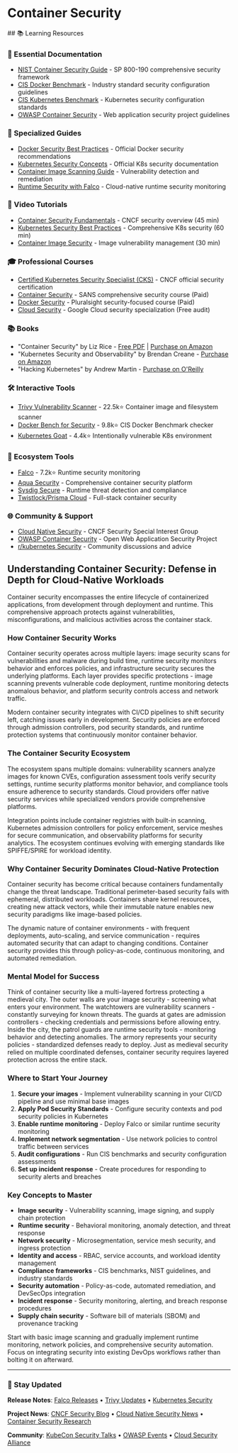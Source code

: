 # Container Security

<GitHubButtons />
## 📚 Learning Resources

### 📖 Essential Documentation
- [NIST Container Security Guide](https://csrc.nist.gov/publications/detail/sp/800-190/final) - SP 800-190 comprehensive security framework
- [CIS Docker Benchmark](https://www.cisecurity.org/benchmark/docker) - Industry standard security configuration guidelines
- [CIS Kubernetes Benchmark](https://www.cisecurity.org/benchmark/kubernetes) - Kubernetes security configuration standards
- [OWASP Container Security](https://cheatsheetseries.owasp.org/cheatsheets/Docker_Security_Cheat_Sheet.html) - Web application security project guidelines

### 📝 Specialized Guides
- [Docker Security Best Practices](https://docs.docker.com/engine/security/) - Official Docker security recommendations
- [Kubernetes Security Concepts](https://kubernetes.io/docs/concepts/security/) - Official K8s security documentation
- [Container Image Scanning Guide](https://docs.docker.com/engine/scan/) - Vulnerability detection and remediation
- [Runtime Security with Falco](https://falco.org/docs/) - Cloud-native runtime security monitoring

### 🎥 Video Tutorials
- [Container Security Fundamentals](https://www.youtube.com/watch?v=VjSJqc13PTE) - CNCF security overview (45 min)
- [Kubernetes Security Best Practices](https://www.youtube.com/watch?v=oBf5lrmquYI) - Comprehensive K8s security (60 min)
- [Container Image Security](https://www.youtube.com/watch?v=j2jqLkEDbAs) - Image vulnerability management (30 min)

### 🎓 Professional Courses
- [Certified Kubernetes Security Specialist (CKS)](https://www.cncf.io/certification/cks/) - CNCF official security certification
- [Container Security](https://www.sans.org/cyber-security-courses/container-security-essential-practical-skills/) - SANS comprehensive security course (Paid)
- [Docker Security](https://www.pluralsight.com/courses/docker-security) - Pluralsight security-focused course (Paid)
- [Cloud Security](https://www.coursera.org/specializations/cloud-security) - Google Cloud security specialization (Free audit)

### 📚 Books
- "Container Security" by Liz Rice - [Free PDF](https://www.oreilly.com/library/view/container-security/9781492056690/) | [Purchase on Amazon](https://www.amazon.com/dp/1492056707)
- "Kubernetes Security and Observability" by Brendan Creane - [Purchase on Amazon](https://www.amazon.com/dp/1098118804)
- "Hacking Kubernetes" by Andrew Martin - [Purchase on O'Reilly](https://www.oreilly.com/library/view/hacking-kubernetes/9781492081722/)

### 🛠️ Interactive Tools
- [Trivy Vulnerability Scanner](https://github.com/aquasecurity/trivy) - 22.5k⭐ Container image and filesystem scanner
- [Docker Bench for Security](https://github.com/docker/docker-bench-security) - 9.8k⭐ CIS Docker Benchmark checker
- [Kubernetes Goat](https://github.com/madhuakula/kubernetes-goat) - 4.4k⭐ Intentionally vulnerable K8s environment

### 🚀 Ecosystem Tools
- [Falco](https://github.com/falcosecurity/falco) - 7.2k⭐ Runtime security monitoring
- [Aqua Security](https://www.aquasec.com/) - Comprehensive container security platform
- [Sysdig Secure](https://sysdig.com/products/secure/) - Runtime threat detection and compliance
- [Twistlock/Prisma Cloud](https://www.paloaltonetworks.com/prisma/cloud) - Full-stack container security

### 🌐 Community & Support
- [Cloud Native Security](https://github.com/cncf/sig-security) - CNCF Security Special Interest Group
- [OWASP Container Security](https://owasp.org/www-project-container-security/) - Open Web Application Security Project
- [r/kubernetes Security](https://www.reddit.com/r/kubernetes/search?q=security) - Community discussions and advice

## Understanding Container Security: Defense in Depth for Cloud-Native Workloads

Container security encompasses the entire lifecycle of containerized applications, from development through deployment and runtime. This comprehensive approach protects against vulnerabilities, misconfigurations, and malicious activities across the container stack.

### How Container Security Works
Container security operates across multiple layers: image security scans for vulnerabilities and malware during build time, runtime security monitors behavior and enforces policies, and infrastructure security secures the underlying platforms. Each layer provides specific protections - image scanning prevents vulnerable code deployment, runtime monitoring detects anomalous behavior, and platform security controls access and network traffic.

Modern container security integrates with CI/CD pipelines to shift security left, catching issues early in development. Security policies are enforced through admission controllers, pod security standards, and runtime protection systems that continuously monitor container behavior.

### The Container Security Ecosystem
The ecosystem spans multiple domains: vulnerability scanners analyze images for known CVEs, configuration assessment tools verify security settings, runtime security platforms monitor behavior, and compliance tools ensure adherence to security standards. Cloud providers offer native security services while specialized vendors provide comprehensive platforms.

Integration points include container registries with built-in scanning, Kubernetes admission controllers for policy enforcement, service meshes for secure communication, and observability platforms for security analytics. The ecosystem continues evolving with emerging standards like SPIFFE/SPIRE for workload identity.

### Why Container Security Dominates Cloud-Native Protection
Container security has become critical because containers fundamentally change the threat landscape. Traditional perimeter-based security fails with ephemeral, distributed workloads. Containers share kernel resources, creating new attack vectors, while their immutable nature enables new security paradigms like image-based policies.

The dynamic nature of container environments - with frequent deployments, auto-scaling, and service communication - requires automated security that can adapt to changing conditions. Container security provides this through policy-as-code, continuous monitoring, and automated remediation.

### Mental Model for Success
Think of container security like a multi-layered fortress protecting a medieval city. The outer walls are your image security - screening what enters your environment. The watchtowers are vulnerability scanners - constantly surveying for known threats. The guards at gates are admission controllers - checking credentials and permissions before allowing entry. Inside the city, the patrol guards are runtime security tools - monitoring behavior and detecting anomalies. The armory represents your security policies - standardized defenses ready to deploy. Just as medieval security relied on multiple coordinated defenses, container security requires layered protection across the entire stack.

### Where to Start Your Journey
1. **Secure your images** - Implement vulnerability scanning in your CI/CD pipeline and use minimal base images
2. **Apply Pod Security Standards** - Configure security contexts and pod security policies in Kubernetes
3. **Enable runtime monitoring** - Deploy Falco or similar runtime security monitoring
4. **Implement network segmentation** - Use network policies to control traffic between services
5. **Audit configurations** - Run CIS benchmarks and security configuration assessments
6. **Set up incident response** - Create procedures for responding to security alerts and breaches

### Key Concepts to Master
- **Image security** - Vulnerability scanning, image signing, and supply chain protection
- **Runtime security** - Behavioral monitoring, anomaly detection, and threat response
- **Network security** - Microsegmentation, service mesh security, and ingress protection
- **Identity and access** - RBAC, service accounts, and workload identity management
- **Compliance frameworks** - CIS benchmarks, NIST guidelines, and industry standards
- **Security automation** - Policy-as-code, automated remediation, and DevSecOps integration
- **Incident response** - Security monitoring, alerting, and breach response procedures
- **Supply chain security** - Software bill of materials (SBOM) and provenance tracking

Start with basic image scanning and gradually implement runtime monitoring, network policies, and comprehensive security automation. Focus on integrating security into existing DevOps workflows rather than bolting it on afterward.

---

### 📡 Stay Updated

**Release Notes**: [Falco Releases](https://github.com/falcosecurity/falco/releases) • [Trivy Updates](https://github.com/aquasecurity/trivy/releases) • [Kubernetes Security](https://kubernetes.io/blog/categories/security/)

**Project News**: [CNCF Security Blog](https://www.cncf.io/blog/category/security/) • [Cloud Native Security News](https://www.aquasec.com/cloud-native-academy/) • [Container Security Research](https://sysdig.com/blog/tag/security/)

**Community**: [KubeCon Security Talks](https://www.cncf.io/kubecon-cloudnativecon-events/) • [OWASP Events](https://owasp.org/events/) • [Cloud Security Alliance](https://cloudsecurityalliance.org/)